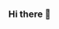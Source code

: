 ### Hi there 👋

<!--
**shonshchori/shonshchori** is a ✨ _special_ ✨ repository because its `README.md` (this file) appears on your GitHub profile.

Here are some ideas to get you started:

- 🔭 I’m currently working on ...
- 🌱 I’m currently learning ...
- 👯 I’m looking to collaborate on ...
- 🤔 I’m looking for help with ...
- 💬 Ask me about ...
- 📫 How to reach me: <p dir="auto"><a href="https://www.linkedin.com/in/shonshchori/" rel="nofollow"><img src="https://camo.githubusercontent.com/4c9d3a470a8bfacf43029b7a8566b0f480233e7e7276b0206d73738133099a62/68747470733a2f2f696d672e736869656c64732e696f2f62616467652f2d4c696e6b6564496e2d626c75653f7374796c653d666c6174266c6f676f3d4c696e6b6564696e266c6f676f436f6c6f723d7768697465266c696e6b3d68747470733a2f2f7777772e6c696e6b6564696e2e636f6d2f696e2f64696e68616e687468692f" alt="Linkedin" data-canonical-src="https://img.shields.io/badge/-LinkedIn-blue?style=flat&amp;logo=Linkedin&amp;logoColor=white&amp;link=https://www.linkedin.com/in/dinhanhthi/" style="max-width: 100%;"></a>
- 😄 Pronouns: ...
- ⚡ Fun fact: ...
-->
